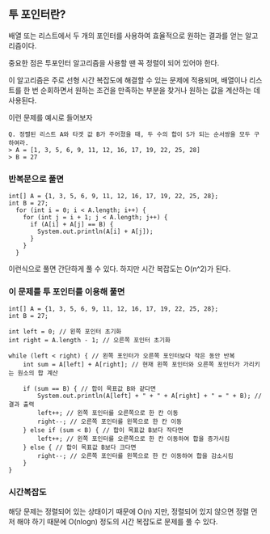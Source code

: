 ## 투 포인터란?

배열 또는 리스트에서 두 개의 포인터를 사용하여 효율적으로 원하는 결과를 얻는 알고리즘이다.

중요한 점은 투포인터 알고리즘을 사용할 땐 꼭 정렬이 되어 있어야 한다.

이 알고리즘은 주로 선형 시간 복잡도에 해결할 수 있는 문제에 적용되며, 배열이나 리스트를 한 번 순회하면서 
원하는 조건을 만족하는 부분을 찾거나 원하는 값을 계산하는 데 사용된다.

이런 문제를 예시로 들어보자 

```
Q. 정렬된 리스트 A와 타겟 값 B가 주어졌을 때, 두 수의 합이 S가 되는 순서쌍을 모두 구하여라.
> A = [1, 3, 5, 6, 9, 11, 12, 16, 17, 19, 22, 25, 28]
> B = 27
```

### 반복문으로 풀면 

```
int[] A = {1, 3, 5, 6, 9, 11, 12, 16, 17, 19, 22, 25, 28};
int B = 27;
  for (int i = 0; i < A.length; i++) {
    for (int j = i + 1; j < A.length; j++) {
      if (A[i] + A[j] == B) {
        System.out.println(A[i] + A[j]);
      }
    }
  }
```

이런식으로 풀면 간단하게 풀 수 있다. 하지만 시간 복잡도는 O(n^2)가 된다.

### 이 문제를 투 포인터를 이용해 풀면
```
int[] A = {1, 3, 5, 6, 9, 11, 12, 16, 17, 19, 22, 25, 28};
int B = 27;

int left = 0; // 왼쪽 포인터 초기화
int right = A.length - 1; // 오른쪽 포인터 초기화

while (left < right) { // 왼쪽 포인터가 오른쪽 포인터보다 작은 동안 반복
    int sum = A[left] + A[right]; // 현재 왼쪽 포인터와 오른쪽 포인터가 가리키는 원소의 합 계산

    if (sum == B) { // 합이 목표값 B와 같다면
        System.out.println(A[left] + " + " + A[right] + " = " + B); // 결과 출력
        left++; // 왼쪽 포인터를 오른쪽으로 한 칸 이동
        right--; // 오른쪽 포인터를 왼쪽으로 한 칸 이동
    } else if (sum < B) { // 합이 목표값 B보다 작다면
        left++; // 왼쪽 포인터를 오른쪽으로 한 칸 이동하여 합을 증가시킴
    } else { // 합이 목표값 B보다 크다면
        right--; // 오른쪽 포인터를 왼쪽으로 한 칸 이동하여 합을 감소시킴
    }
}
```

### 시간복잡도 

해당 문제는 정렬되어 있는 상태이기 때문에 O(n) 지만, 정렬되어 있지 않으면 정렬 먼저 해야 하기 때문에 O(nlogn) 정도의 시간 복잡도로 문제를 풀 수 있다.


